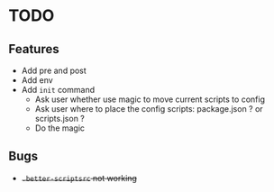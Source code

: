 # TODO

## Features

- Add pre and post
- Add env
- Add `init` command
  - Ask user whether use magic to move current scripts to config
  - Ask user where to place the config scripts: package.json ? or scripts.json ?
  - Do the magic

## Bugs

- ~~`.better-scriptsrc` not working~~
